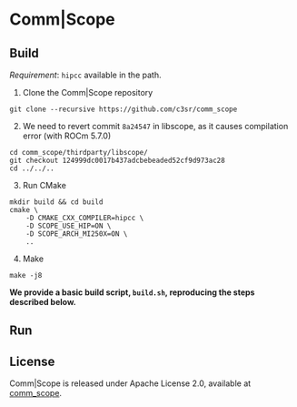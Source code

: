 # Comm|Scope

## Build

*Requirement*: `hipcc` available in the path.

1. Clone the Comm|Scope repository
```
git clone --recursive https://github.com/c3sr/comm_scope
```

2. We need to revert commit `8a24547` in libscope, as it causes compilation error (with ROCm 5.7.0)
```
cd comm_scope/thirdparty/libscope/
git checkout 124999dc0017b437adcbebeaded52cf9d973ac28
cd ../../..
```

3. Run CMake
```
mkdir build && cd build
cmake \
    -D CMAKE_CXX_COMPILER=hipcc \
    -D SCOPE_USE_HIP=ON \
    -D SCOPE_ARCH_MI250X=ON \
    ..
```

4. Make
```
make -j8
```

**We provide a basic build script, `build.sh`, reproducing the steps described below.**

## Run

## License
Comm|Scope is released under Apache License 2.0, available at [comm_scope](https://github.com/c3sr/comm_scope/).